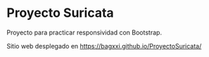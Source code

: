 # Proyecto Suricata
 Proyecto para practicar responsividad con Bootstrap.

 Sitio web desplegado en https://bagxxi.github.io/ProyectoSuricata/
